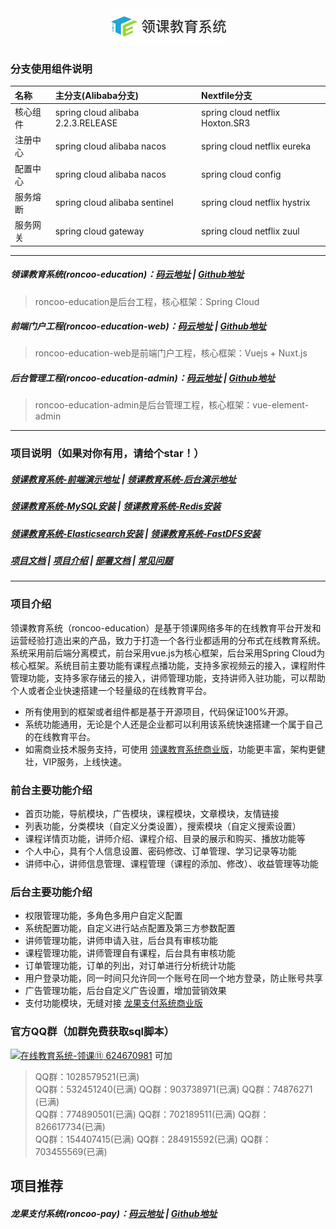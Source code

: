 <div align=center><img src="logo.jpg"/></div>

### 分支使用组件说明
| 名称 | 主分支(Alibaba分支) | Nextfile分支 |
|:---|:---|:---|
| 核心组件 |  spring cloud alibaba 2.2.3.RELEASE |  spring cloud netflix Hoxton.SR3 |
| 注册中心 |  spring cloud alibaba nacos         |  spring cloud netflix eureka     |
| 配置中心 |  spring cloud alibaba nacos         |  spring cloud config             |
| 服务熔断 |  spring cloud alibaba sentinel      |  spring cloud netflix hystrix    |
| 服务网关 |  spring cloud gateway               |  spring cloud netflix zuul       |

---

##### 领课教育系统(roncoo-education)：[码云地址](https://gitee.com/roncoocom/roncoo-education) | [Github地址](https://github.com/roncoo/roncoo-education)
> roncoo-education是后台工程，核心框架：Spring Cloud  

##### 前端门户工程(roncoo-education-web)：[码云地址](https://gitee.com/roncoocom/roncoo-education-web) | [Github地址](https://github.com/roncoo/roncoo-education-web)
> roncoo-education-web是前端门户工程，核心框架：Vuejs + Nuxt.js  

##### 后台管理工程(roncoo-education-admin)：[码云地址](https://gitee.com/roncoocom/roncoo-education-admin) | [Github地址](https://github.com/roncoo/roncoo-education-admin)
> roncoo-education-admin是后台管理工程，核心框架：vue-element-admin

---

### 项目说明（如果对你有用，请给个star！）
##### [领课教育系统-前端演示地址](http://edu.os.roncoo.com/)  | [领课教育系统-后台演示地址](http://edu.os.roncoo.com/admin) 
##### [领课教育系统-MySQL安装](https://blog.roncoo.com/article/1280781211745636354) | [领课教育系统-Redis安装](https://blog.roncoo.com/article/1281402533735550977) 
##### [领课教育系统-Elasticsearch安装](https://blog.roncoo.com/article/1281405654742323202) |  [领课教育系统-FastDFS安装](https://blog.roncoo.com/article/1275251133292867586)
##### [项目文档](http://doc.os.roncoos.com/)  | [项目介绍](https://blog.roncoo.com/article/1105321762337357826)  |  [部署文档](https://blog.roncoo.com/article/1103554925858197505)  |  [常见问题](https://blog.roncoo.com/article/1105309620724858882)

---

### 项目介绍
领课教育系统（roncoo-education）是基于领课网络多年的在线教育平台开发和运营经验打造出来的产品，致力于打造一个各行业都适用的分布式在线教育系统。系统采用前后端分离模式，前台采用vue.js为核心框架，后台采用Spring Cloud为核心框架。系统目前主要功能有课程点播功能，支持多家视频云的接入，课程附件管理功能，支持多家存储云的接入，讲师管理功能，支持讲师入驻功能，可以帮助个人或者企业快速搭建一个轻量级的在线教育平台。

* 所有使用到的框架或者组件都是基于开源项目，代码保证100%开源。
* 系统功能通用，无论是个人还是企业都可以利用该系统快速搭建一个属于自己的在线教育平台。
* 如需商业技术服务支持，可使用 [领课教育系统商业版](https://edu.roncoo.net/)，功能更丰富，架构更健壮，VIP服务，上线快速。

### 前台主要功能介绍
* 首页功能，导航模块，广告模块，课程模块，文章模块，友情链接
* 列表功能，分类模块（自定义分类设置），搜索模块（自定义搜索设置）
* 课程详情页功能，讲师介绍、课程介绍、目录的展示和购买、播放功能等
* 个人中心，具有个人信息设置、密码修改、订单管理、学习记录等功能
* 讲师中心，讲师信息管理、课程管理（课程的添加、修改）、收益管理等功能

### 后台主要功能介绍
* 权限管理功能，多角色多用户自定义配置
* 系统配置功能，自定义进行站点配置及第三方参数配置
* 讲师管理功能，讲师申请入驻，后台具有审核功能
* 课程管理功能，讲师管理自有课程，后台具有审核功能
* 订单管理功能，订单的列出，对订单进行分析统计功能
* 用户登录功能，同一时间只允许同一个账号在同一个地方登录，防止账号共享
* 广告管理功能，后台自定义广告设置，增加营销效果
* 支付功能模块，无缝对接 [龙果支付系统商业版](https://pay.roncoo.net/)

### 官方QQ群（加群免费获取sql脚本）
<a target="_blank" href="https://qm.qq.com/cgi-bin/qm/qr?k=BpOlarqoFOUReMfHsinOBDrFJhVln6LO&jump_from=webapi"><img border="0" src="http://pub.idqqimg.com/wpa/images/group.png" alt="在线教育系统-领课⑪" title="在线教育系统-领课⑪"> 624670981</a> 可加

> QQ群：1028579521(已满)  
> QQ群：532451240(已满)  QQ群：903738971(已满)   QQ群：74876271 (已满)  
> QQ群：774890501(已满)  QQ群：702189511(已满)   QQ群：826617734(已满)  
> QQ群：154407415(已满)  QQ群：284915592(已满)   QQ群：703455569(已满)  

## 项目推荐
##### 龙果支付系统(roncoo-pay)：[码云地址](https://gitee.com/roncoocom/roncoo-pay) | [Github地址](https://github.com/roncoo/roncoo-pay)

